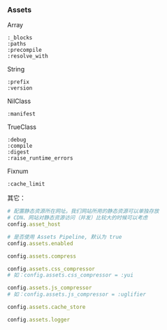 ### Assets

Array

```
:_blocks
:paths
:precompile
:resolve_with
```

String

```
:prefix
:version
```

NilClass

```
:manifest
```

TrueClass

```
:debug
:compile
:digest
:raise_runtime_errors
```

Fixnum

```
:cache_limit
```

其它：

```ruby
# 配置静态资源所在网址。我们网站所用的静态资源可以单独存放
# CDN、网站对静态资源访问（并发）比较大的时候可以考虑
config.asset_host

# 是否使用 Assets Pipeline, 默认为 true
config.assets.enabled

config.assets.compress

config.assets.css_compressor
# 如：config.assets.css_compressor = :yui

config.assets.js_compressor
# 如：config.assets.js_compressor = :uglifier

config.assets.cache_store

config.assets.logger
```
